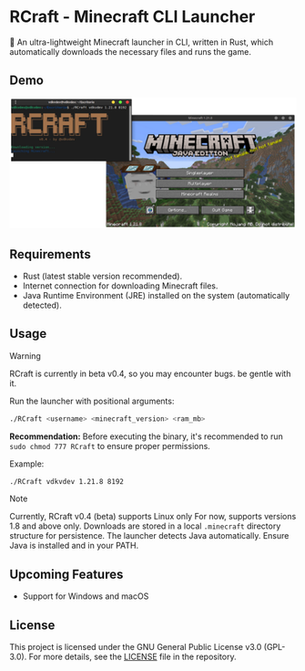 # RCraft - Minecraft CLI Launcher

🦀 An ultra-lightweight Minecraft launcher in CLI, written in Rust, which automatically downloads the necessary files and runs the game.

## Demo
<div align="center">
  <img src="screenshot/screenshot.png" alt="Demo RCraft"/>
</div>

## Requirements

- Rust (latest stable version recommended).
- Internet connection for downloading Minecraft files.
- Java Runtime Environment (JRE) installed on the system (automatically detected).

## Usage

> [!warning]
> RCraft is currently in beta v0.4, so you may encounter bugs. be gentle with it.

Run the launcher with positional arguments:
```bash
./RCraft <username> <minecraft_version> <ram_mb>
```

**Recommendation:** Before executing the binary, it's recommended to run `sudo chmod 777 RCraft` to ensure proper permissions.

Example:
```bash
./RCraft vdkvdev 1.21.8 8192
```

> [!Note]
> Currently, RCraft v0.4 (beta) supports Linux only
> For now, supports versions 1.8 and above only.
> Downloads are stored in a local `.minecraft` directory structure for persistence.
> The launcher detects Java automatically. Ensure Java is installed and in your PATH.

## Upcoming Features

- Support for Windows and macOS

## License

This project is licensed under the GNU General Public License v3.0 (GPL-3.0).
For more details, see the [LICENSE](LICENSE) file in the repository.
